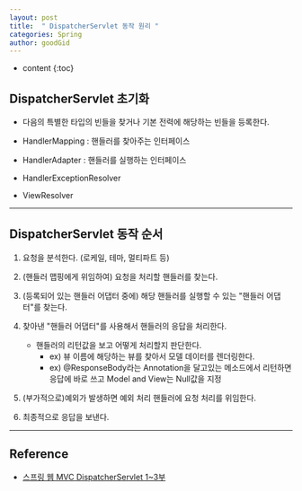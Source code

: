```yaml
---
layout: post
title:  " DispatcherServlet 동작 원리 "
categories: Spring
author: goodGid
---
```

* content
{:toc}

## DispatcherServlet 초기화

* 다음의 특별한 타입의 빈들을 찾거나 기본 전력에 해당하는 빈들을 등록한다.

* HandlerMapping : 핸들러를 찾아주는 인터페이스

* HandlerAdapter : 핸들러를 실행하는 인터페이스

* HandlerExceptionResolver

* ViewResolver







---

## DispatcherServlet 동작 순서

1. 요청을 분석한다. (로케일, 테마, 멀티파트 등)

2. (핸들러 맵핑에게 위임하여) 요청을 처리할 핸들러를 찾는다.

3. (등록되어 있는 핸들러 어댑터 중에) 해당 핸들러를 실행할 수 있는 "핸들러 어댑터"를 찾는다.

4. 찾아낸 "핸들러 어댑터"를 사용해서 핸들러의 응답을 처리한다.
    - 핸들러의 리턴값을 보고 어떻게 처리할지 판단한다.
        - ex) 뷰 이름에 해당하는 뷰를 찾아서 모델 데이터를 렌더링한다.
        - ex) @ResponseBody라는 Annotation을 달고있는 메소드에서 리턴하면 응답에 바로 쓰고 Model and View는 Null값을 지정

5. (부가적으로)예외가 발생하면 예외 처리 핸들러에 요청 처리를 위임한다.

6. 최종적으로 응답을 보낸다.


---

## Reference

* [스프링 웹 MVC DispatcherServlet 1~3부](https://www.inflearn.com/course/%EC%9B%B9-mvc/)